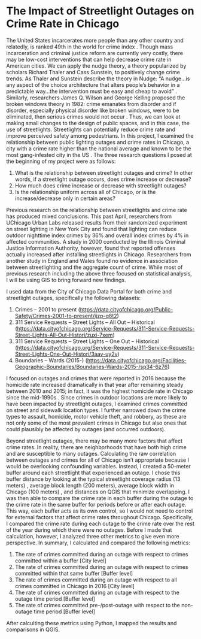 # The Impact of Streetlight Outages on Crime Rate in Chicago 

The United States incarcerates more people than any other country and relatedly, is ranked 49th in the world for crime index . Though mass incarceration and criminal justice reform are currently very costly, there may be low-cost interventions that can help decrease crime rate in American cities. We can apply the nudge theory, a theory popularized by scholars Richard Thaler and Cass Sunstein, to positively change crime trends. As Thaler and Sunstein describe the theory in Nudge: “A nudge…is any aspect of the choice architecture that alters people’s behavior in a predictable way…the intervention must be easy and cheap to avoid” . Similarly, researchers James Q. Wilson and George Kelling proposed the broken windows theory in 1982: crime emanates from disorder and if disorder, especially physical disorder like broken windows, were to be eliminated, then serious crimes would not occur . Thus, we can look at making small changes to the design of public spaces, and in this case, the use of streetlights. Streetlights can potentially reduce crime rate and improve perceived safety among pedestrians. In this project, I examined the relationship between public lighting outages and crime rates in Chicago, a city with a crime rate higher than the national average and known to be the most gang-infested city in the US . The three research questions I posed at the beginning of my project were as follows: 

1.	What is the relationship between streetlight outages and crime? In other words, if a streetlight outage occurs, does crime increase or decrease?
2.	How much does crime increase or decrease with streetlight outages?
3.	Is the relationship uniform across all of Chicago, or is the increase/decrease only in certain areas? 

Previous research on the relationship between streetlights and crime rate has produced mixed conclusions. This past April, researchers from UChicago Urban Labs released results from their randomized experiment on street lighting in New York City and found that lighting can reduce outdoor nighttime index crimes by 36% and overall index crimes by 4% in affected communities. A study in 2000 conducted by the Illinois Criminal Justice Information Authority, however, found that reported offenses actually increased after installing streetlights in Chicago. Researchers from another study in England and Wales found no evidence in association between streetlighting and the aggregate count of crime. While most of previous research including the above three focused on statistical analysis, I will be using GIS to bring forward new findings.

I used data from the City of Chicago Data Portal for both crime and streetlight outages, specifically the following datasets:
1. Crimes – 2001 to present (https://data.cityofchicago.org/Public-Safety/Crimes-2001-to-present/ijzp-q8t2)
2. 311 Service Requests – Street Lights – All Out – Historical (https://data.cityofchicago.org/Service-Requests/311-Service-Requests-Street-Lights-All-Out-Histori/zuxi-7xem)
3. 311 Service Requests – Street Lights – One Out – Historical (https://data.cityofchicago.org/Service-Requests/311-Service-Requests-Street-Lights-One-Out-Histori/3aav-uy2v)
4.	Boundaries – Wards (2015-) (https://data.cityofchicago.org/Facilities-Geographic-Boundaries/Boundaries-Wards-2015-/sp34-6z76)

I focused on outages and crimes that were reported in 2016 because the homicide rate increased dramatically in that year after remaining steady between 2010 and 2015; in fact, it was the highest homicide rate in Chicago since the mid-1990s . Since crimes in outdoor locations are more likely to have been impacted by streetlight outages, I examined crimes committed on street and sidewalk location types. I further narrowed down the crime types to assault, homicide, motor vehicle theft, and robbery, as these are not only some of the most prevalent crimes in Chicago but also ones that could plausibly be affected by outages (and occurred outdoors). 

Beyond streetlight outages, there may be many more factors that affect crime rates. In reality, there are neighborhoods that have both high crime and are susceptible to many outages. Calculating the raw correlation between outages and crimes for all of Chicago isn’t appropriate because I would be overlooking confounding variables. Instead, I created a 50-meter buffer around each streetlight that experienced an outage. I chose this buffer distance by looking at the typical streetlight coverage radius (13 meters) , average block length (200 meters), average block width in Chicago (100 meters) , and distances on QGIS that minimize overlapping. I was then able to compare the crime rate in each buffer during the outage to the crime rate in the same buffer for periods before or after each outage. This way, each buffer acts as its own control, so I would not need to control for external factors that affect crime rates throughout Chicago. Specifically, I compared the crime rate during each outage to the crime rate over the rest of the year during which there were no outages. Before I made that calculation, however, I analyzed three other metrics to give even more perspective. In summary, I calculated and compared the following metrics:
1.	The rate of crimes committed during an outage with respect to crimes committed within a buffer [City level]
2.	The rate of crimes committed during an outage with respect to crimes committed within that same buffer [Buffer level]
3.	The rate of crimes committed during an outage with respect to all crimes committed in Chicago in 2016 [City level]
4.	The rate of crimes committed during an outage with respect to the outage time period [Buffer level]
5.	The rate of crimes committed pre-/post-outage with respect to the non-outage time period [Buffer level]

After calculting these metrics using Python, I mapped the results and comparisons in QGIS. 
